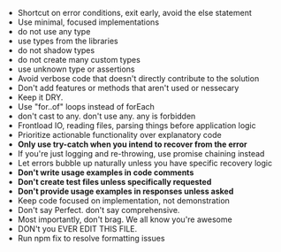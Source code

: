 - Shortcut on error conditions, exit early, avoid the else statement
- Use minimal, focused implementations
- do not use any type
- use types from the libraries
- do not shadow types
- do not create many custom types
- use unknown type or assertions
- Avoid verbose code that doesn't directly contribute to the solution
- Don't add features or methods that aren't used or nessecary
- Keep it DRY.
- Use "for..of" loops instead of forEach
- don't cast to any. don't use any. any is forbidden
- Frontload IO, reading files, parsing things before application logic
- Prioritize actionable functionality over explanatory code
- **Only use try-catch when you intend to recover from the error**
- If you're just logging and re-throwing, use promise chaining instead
- Let errors bubble up naturally unless you have specific recovery logic
- **Don't write usage examples in code comments**
- **Don't create test files unless specifically requested**
- **Don't provide usage examples in responses unless asked**
- Keep code focused on implementation, not demonstration
- Don't say Perfect. don't say comprehensive.
- Most importantly, don't brag. We all know you're awesome
- DON't you EVER EDIT THIS FILE.
- Run npm fix to resolve formatting issues

